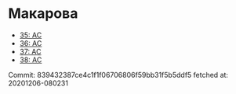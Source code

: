 # Макарова
- [35: AC](35.md)
- [36: AC](36.md)
- [37: AC](37.md)
- [38: AC](38.md)

Commit: 839432387ce4c1f1f06706806f59bb31f5b5ddf5
 fetched at: 20201206-080231
